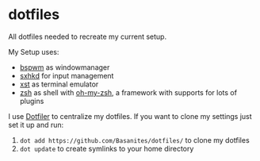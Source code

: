 # dotfiles
All dotfiles needed to recreate my current setup.

My Setup uses:
* [bspwm](https://github.com/baskerville/bspwm) as windowmanager
* [sxhkd](https://github.com/baskerville/sxhkd) for input management
* [xst](https://github.com/neeasade/xst) as terminal emulator
* [zsh](http://www.zsh.org/) as shell with [oh-my-zsh](https://github.com/robbyrussell/oh-my-zsh), a framework with supports for lots of plugins


I use [Dotfiler](https://github.com/svetlyak40wt/dotfiler) to centralize my dotfiles.
If you want to clone my settings just set it up and run:

1. `dot add https://github.com/Basanites/dotfiles/` to clone my dotfiles
2. `dot update` to create symlinks to your home directory
